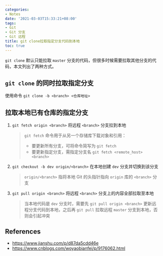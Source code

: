 ```yaml
---
categories:
- Notes
date: '2021-03-03T15:33:21+08:00'
tags:
- Git
- Git 分支
- Git 远程
title: git clone拉取指定分支代码到本地
toc: true
---
```


`git clone` 默认只能拉取 `master` 分支的代码，但很多时候需要拉取其他分支的代码，本文列出了两种方式。

<!--more-->

## `git clone` 的同时拉取指定分支

使用命令 `git clone -b <branch> <仓库地址>`

## 拉取本地已有仓库的指定分支

1. `git fetch origin <branch>`  将远程 `<branch>` 分支拉到本地

   > `git fetch` 命令用于从另一个存储库下载对象和引用：
   >
   > - 要更新所有分支，可将命令简写为 `git fetch`
   > - 要更新指定分支，需指定分支名 `git fetch <remote_host> <branch>`

2. `git checkout -b dev origin/<branch>` 在本地创建 `dev` 分支并切换到该分支

   > `origin/<branch>` 指将本地 Git 的头指针指向 `origin` 库的 `<branch>` 分支

3. `git pull origin <branch>` 将远程 `<branch>` 分支上的内容全部拉取至本地

   > 当本地代码是 `dev` 分支时，需要先 `git pull origin <branch>` 更新远程分支代码到本地，之后再 `git pull` 拉取远程 `master` 分支到本地，否则会引起冲突

## References

- https://www.jianshu.com/p/d87da5cdd46e
- https://www.cnblogs.com/woyaobianfei/p/9176062.html

